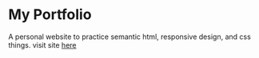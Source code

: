 # My Portfolio
A personal website to practice semantic html, responsive design, and css things.
visit site [here](https://dabrau.github.io/portfolio/)